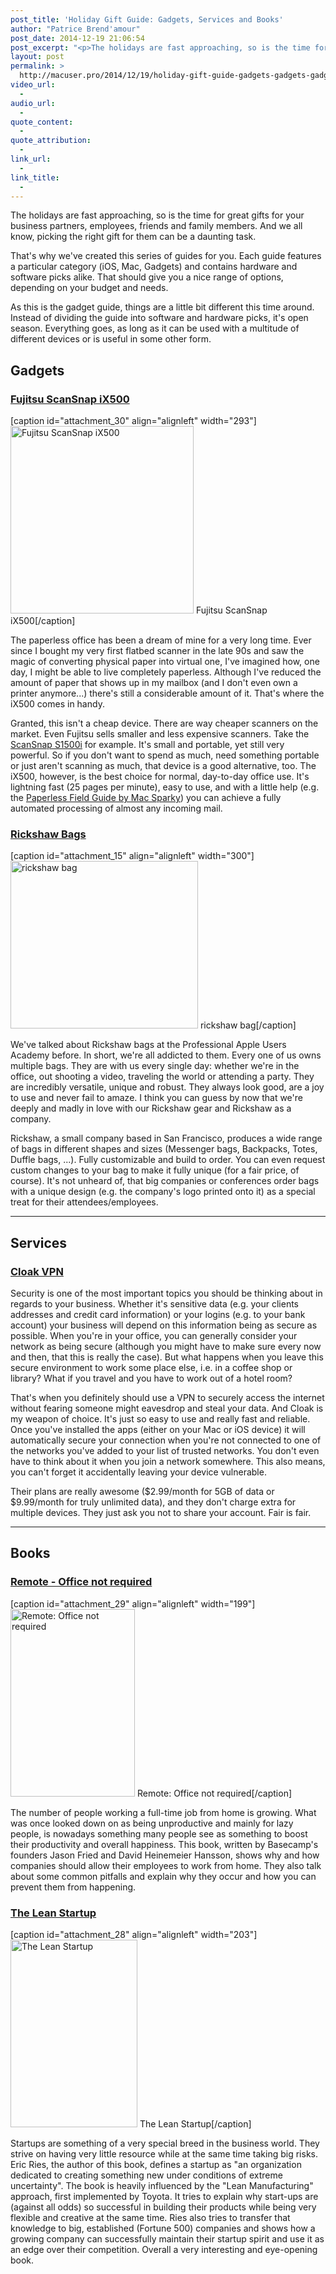 ```yaml
---
post_title: 'Holiday Gift Guide: Gadgets, Services and Books'
author: "Patrice Brend'amour"
post_date: 2014-12-19 21:06:54
post_excerpt: "<p>The holidays are fast approaching, so is the time for great gifts for your business partners, employees, friends and family members. And we all know, picking the right gift for them can be a daunting task.</p><p>That's why we've created this series of guides for you. Each guide features a particular category (iOS, Mac, Gadgets) and contains hardware and software picks alike. That should give you a nice range of options, depending on your budget and needs.</p><p>As this is the gadget guide, things are a little bit different this time around. Instead of dividing the guide into software and hardware picks, it's open season. Everything goes, as long as it can be used with a multitude of different devices or is useful in some other form.</p><p>Here are our picks:</p><ul><li>Fujitsu ScanSnap iX500</li><li>Rickshaw Bags</li><li>Cloak VPN</li><li>Remote - Office not required</li><li>The Lean Startup</li></ul>"
layout: post
permalink: >
  http://macuser.pro/2014/12/19/holiday-gift-guide-gadgets-gadgets-gadgets/
video_url:
  - 
audio_url:
  - 
quote_content:
  - 
quote_attribution:
  - 
link_url:
  - 
link_title:
  - 
---
```


The holidays are fast approaching, so is the time for great gifts for your business partners, employees, friends and family members. And we all know, picking the right gift for them can be a daunting task.

That's why we've created this series of guides for you. Each guide features a particular category (iOS, Mac, Gadgets) and contains hardware and software picks alike. That should give you a nice range of options, depending on your budget and needs.

As this is the gadget guide, things are a little bit different this time around. Instead of dividing the guide into software and hardware picks, it's open season. Everything goes, as long as it can be used with a multitude of different devices or is useful in some other form.

## Gadgets

### [Fujitsu ScanSnap iX500][0]

[caption id="attachment_30" align="alignleft" width="293"]<a href="http://mup.brendamour.net/wp-content/uploads/2014/12/img.png"><img src="http://mup.brendamour.net/wp-content/uploads/2014/12/img-293x300.png" alt="Fujitsu ScanSnap iX500" width="293" height="300" class="size-medium wp-image-30" /></a> Fujitsu ScanSnap iX500[/caption]

The paperless office has been a dream of mine for a very long time. Ever since I bought my very first flatbed scanner in the late 90s and saw the magic of converting physical paper into virtual one, I've imagined how, one day, I might be able to live completely paperless. Although I've reduced the amount of paper that shows up in my mailbox (and I don't even own a printer anymore...) there's still a considerable amount of it. That's where the iX500 comes in handy.

Granted, this isn't a cheap device. There are way cheaper scanners on the market. Even Fujitsu sells smaller and less expensive scanners. Take the [ScanSnap S1500i][2] for example. It's small and portable, yet still very powerful. So if you don't want to spend as much, need something portable or just aren't scanning as much, that device is a good alternative, too. The iX500, however, is the best choice for normal, day-to-day office use. It's lightning fast (25 pages per minute), easy to use, and with a little help (e.g. the [Paperless Field Guide by Mac Sparky][1]) you can achieve a fully automated processing of almost any incoming mail.

### [Rickshaw Bags][3]

[caption id="attachment_15" align="alignleft" width="300"]<a href="http://mup.brendamour.net/wp-content/uploads/2015/01/rickshaw_bag.png"><img src="http://mup.brendamour.net/wp-content/uploads/2015/01/rickshaw_bag-300x268.png" alt="rickshaw bag" width="300" height="268" class="size-medium wp-image-15" /></a> rickshaw bag[/caption]

We've talked about Rickshaw bags at the Professional Apple Users Academy before. In short, we're all addicted to them.
Every one of us owns multiple bags. They are with us every single day: whether we're in the office, out shooting a video, traveling the world or attending a party. They are incredibly versatile, unique and robust. They always look good, are a joy to use and never fail to amaze. I think you can guess by now that we're deeply and madly in love with our Rickshaw gear and Rickshaw as a company.

Rickshaw, a small company based in San Francisco, produces a wide range of bags in different shapes and sizes (Messenger bags, Backpacks, Totes, Duffle bags, ...). Fully customizable and build to order. You can even request custom changes to your bag to make it fully unique (for a fair price, of course). It's not unheard of, that big companies or conferences order bags with a unique design (e.g. the company's logo printed onto it) as a special treat for their attendees/employees.

- - -

## Services

### [Cloak VPN][4]

Security is one of the most important topics you should be thinking about in regards to your business. Whether it's sensitive data (e.g. your clients addresses and credit card information) or your logins (e.g. to your bank account) your business will depend on this information being as secure as possible.
When you're in your office, you can generally consider your network as being secure (although you might have to make sure every now and then, that this is really the case). But what happens when you leave this secure environment to work some place else, i.e. in a coffee shop or library? What if you travel and you have to work out of a hotel room?

That's when you definitely should use a VPN to securely access the internet without fearing someone might eavesdrop and steal your data. And Cloak is my weapon of choice. It's just so easy to use and really fast and reliable. Once you've installed the apps (either on your Mac or iOS device) it will automatically secure your connection when you're not connected to one of the networks you've added to your list of trusted networks. You don't even have to think about it when you join a network somewhere. This also means, you can't forget it accidentally leaving your device vulnerable.

Their plans are really awesome ($2.99/month for 5GB of data or $9.99/month for truly unlimited data), and they don't charge extra for multiple devices. They just ask you not to share your account. Fair is fair.

- - -

## Books

### [Remote - Office not required][5]

[caption id="attachment_29" align="alignleft" width="199"]<a href="http://mup.brendamour.net/wp-content/uploads/2014/12/img.jpg"><img src="http://mup.brendamour.net/wp-content/uploads/2014/12/img-199x300.jpg" alt="Remote: Office not required" width="199" height="300" class="size-medium wp-image-29" /></a> Remote: Office not required[/caption]

The number of people working a full-time job from home is growing. What was once looked down on as being unproductive and mainly for lazy people, is nowadays something many people see as something to boost their productivity and overall happiness. This book, written by Basecamp's founders Jason Fried and David Heinemeier Hansson, shows why and how companies should allow their employees to work from home. They also talk about some common pitfalls and explain why they occur and how you can prevent them from happening.

### [The Lean Startup][6]

[caption id="attachment_28" align="alignleft" width="203"]<a href="http://mup.brendamour.net/wp-content/uploads/2014/12/lean_startup.jpg"><img src="http://mup.brendamour.net/wp-content/uploads/2014/12/lean_startup-203x300.jpg" alt="The Lean Startup" width="203" height="300" class="size-medium wp-image-28" /></a> The Lean Startup[/caption]

Startups are something of a very special breed in the business world. They strive on having very little resource while at the same time taking big risks. Eric Ries, the author of this book, defines a startup as "an organization dedicated to creating something new under conditions of extreme uncertainty". The book is heavily influenced by the "Lean Manufacturing" approach, first implemented by Toyota. It tries to explain why start-ups are (against all odds) so successful in building their products while being very flexible and creative at the same time. Ries also tries to transfer that knowledge to big, established (Fortune 500) companies and shows how a growing company can successfully maintain their startup spirit and use it as an edge over their competition. Overall a very interesting and eye-opening book.

[0]: http://smile.amazon.com/Fujitsu-ScanSnap-iX500-Scanner-PA03656-B005/dp/B00ATZ9QMO/
[2]: http://smile.amazon.com/Fujitsu-ScanSnap-S1300i-Document-Scanner/dp/B008HBFADQ/
[1]: https://itunes.apple.com/us/book/paperless/id520393162?mt=11&amp;uo=4&amp;at=1l3vb3F
[3]: http://rickshawbags.com
[4]: http://GetCloak.com
[5]: http://www.amazon.com/Remote-Office-Required-Jason-Fried/dp/0804137501/
[6]: http://www.amazon.com/Lean-Startup-Entrepreneurs-Continuous-Innovation/dp/0307887898/